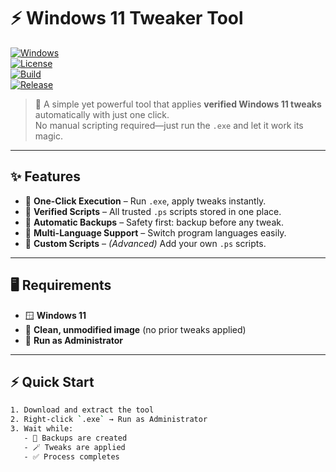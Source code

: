 # ⚡ Windows 11 Tweaker Tool  

[![Windows](https://img.shields.io/badge/OS-Windows%2011-blue?logo=windows)](#)  
[![License](https://img.shields.io/badge/license-MIT-green)](#)  
[![Build](https://img.shields.io/badge/build-WIP-orange?logo=github)](#)  
[![Release](https://img.shields.io/badge/release-Beta-yellow?logo=github)](#)  

> 🚀 A simple yet powerful tool that applies **verified Windows 11 tweaks** automatically with just one click.  
> No manual scripting required—just run the `.exe` and let it work its magic.  

---

## ✨ Features

- 🔹 **One-Click Execution** – Run `.exe`, apply tweaks instantly.  
- 🔹 **Verified Scripts** – All trusted `.ps` scripts stored in one place.  
- 🔹 **Automatic Backups** – Safety first: backup before any tweak.  
- 🔹 **Multi-Language Support** – Switch program languages easily.  
- 🔹 **Custom Scripts** – *(Advanced)* Add your own `.ps` scripts.  

---

## 🖥️ Requirements  

- 🪟 **Windows 11**  
- 📀 **Clean, unmodified image** (no prior tweaks applied)  
- 🔑 **Run as Administrator**  

---

## ⚡ Quick Start  

```bash
1. Download and extract the tool  
2. Right-click `.exe` → Run as Administrator  
3. Wait while:  
   - 🔄 Backups are created  
   - 🪄 Tweaks are applied  
   - ✅ Process completes

